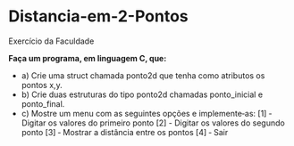 # Distancia-em-2-Pontos
Exercício da Faculdade 

**Faça um programa, em linguagem C, que:**
- a) Crie uma struct chamada ponto2d que tenha como atributos os pontos x,y. 
- b) Crie duas estruturas do tipo ponto2d chamadas ponto_inicial e ponto_final. 
- c) Mostre um menu com as seguintes opções e implemente‐as: [1] ‐ Digitar os valores do primeiro ponto [2] - Digitar os valores do segundo ponto [3] ‐ Mostrar a distância entre os pontos [4] ‐ Sair
